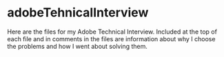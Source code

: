 adobeTehnicalInterview
======================

Here are the files for my Adobe Technical Interview. Included at the top of each file and in comments in the files are information about why I choose the problems and how I went about solving them. 
